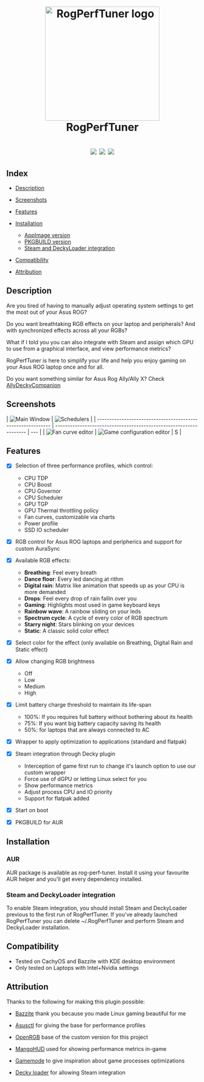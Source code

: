 <h1 align="center">
<img src="./resources/icons/icon.svg" alt="RogPerfTuner logo" width="300">
  <br>
  RogPerfTuner
  <br>  
  <p align="center">
    <a href="https://github.com/Emiliopg91/RogPerfTuner/releases"><img src="https://img.shields.io/github/downloads/Emiliopg91/RogPerfTuner/total" /></a>
    <a href="https://github.com/Emiliopg91/RogPerfTuner/actions/workflows/release.yml"><img src="https://github.com/Emiliopg91/RogPerfTuner/actions/workflows/release.yml/badge.svg" /></a>
    <a href="https://deepwiki.com/Emiliopg91/RogPerfTuner"><img src="https://deepwiki.com/badge.svg" /></a>
    <br>
  </p>
</h1>

## Index

- [Description](#description)

- [Screenshots](#screenshots)
- [Features](#features)

- [Installation](#installation)

  - [AppImage version](#appimage-version)
  - [PKGBUILD version](#pkgbuild-version)
  - [Steam and DeckyLoader integration](#steam-and-deckyloader-integration)

- [Compatibility](#compatibility)

- [Attribution](#attribution)

## Description

Are you tired of having to manually adjust operating system settings to get the most out of your Asus ROG?

Do you want breathtaking RGB effects on your laptop and peripherals? And with synchronized effects across all your RGBs?

What if I told you you can also integrate with Steam and assign which GPU to use from a graphical interface, and view performance metrics?

RogPerfTuner is here to simplify your life and help you enjoy gaming on your Asus ROG laptop once and for all.

Do you want something similar for Asus Rog Ally/Ally X? Check [AllyDeckyCompanion](https://github.com/Emiliopg91/AllyDeckyCompanion/)

## Screenshots

| ![Main Window](./resources/screenshots/main_window.png)     | ![Schedulers](./resources/screenshots/schedulers.png)              |
| ----------------------------------------------------------- | ------------------------------------------------------------------ | --- |
| ![Fan curve editor](./resources/screenshots/fan_editor.png) | ![Game configuration editor](./resources/screenshots/game_cfg.png) | S   |

## Features

- [x] Selection of three performance profiles, which control:

  - CPU TDP
  - CPU Boost
  - CPU Governor
  - CPU Scheduler
  - GPU TGP
  - GPU Thermal throttling policy
  - Fan curves, customizable via charts
  - Power profile
  - SSD IO scheduler

- [x] RGB control for Asus ROG laptops and peripherics and support for custom AuraSync

- [x] Available RGB effects:

  - **Breathing**: Feel every breath
  - **Dance floor**: Every led dancing at rithm
  - **Digital rain**: Matrix like animation that speeds up as your CPU is more demanded
  - **Drops**: Feel every drop of rain fallin over you
  - **Gaming**: Highlights most used in game keyboard keys
  - **Rainbow wave**: A rainbow sliding on your leds
  - **Spectrum cycle**: A cycle of every color of RGB spectrum
  - **Starry night**: Stars blinking on your devices
  - **Static**: A classic solid color effect

- [x] Select color for the effect (only available on Breathing, Digital Rain and Static effect)

- [x] Allow changing RGB brightness

  - Off
  - Low
  - Medium
  - High

- [x] Limit battery charge threshold to maintain its life-span

  - 100%: If you requires full battery without bothering about its health
  - 75%: If you want big battery capacity saving its health
  - 50%: for laptops that are always connected to AC

- [x] Wrapper to apply optimization to applications (standard and flatpak)

- [x] Steam integration through Decky plugin

  - Interception of game first run to change it's launch option to use our custom wrapper
  - Force use of dGPU or letting Linux select for you
  - Show performance metrics
  - Adjust process CPU and IO priority
  - Support for flatpak added

- [x] Start on boot

- [x] PKGBUILD for AUR

## Installation

### AUR

AUR package is available as rog-perf-tuner.
Install it using your favourite AUR helper and you'll get every dependency installed.

### Steam and DeckyLoader integration

To enable Steam integration, you should install Steam and DeckyLoader previous to the first run of RogPerfTuner. If you've already launched RogPerfTuner you can delete ~/.RogPerfTuner and perform Steam and DeckyLoader installation.

## Compatibility

- Tested on CachyOS and Bazzite with KDE desktop environment
- Only tested on Laptops with Intel+Nvidia settings

## Attribution

Thanks to the following for making this plugin possible:

- [Bazzite](https://github.com/ublue-os/bazzite/) thank you because you made Linux gaming beautiful for me

- [Asusctl](https://gitlab.com/asus-linux/asusctl/) for giving the base for performance profiles

- [OpenRGB](https://gitlab.com/CalcProgrammer1/OpenRGB/) base of the custom version for this project

- [MangoHUD](https://github.com/flightlessmango/MangoHud/) used for showing performance metrics in-game

- [Gamemode](https://github.com/FeralInteractive/gamemode/) to give inspiration about game processes optimizations

- [Decky loader](https://github.com/SteamDeckHomebrew/decky-loader/) for allowing Steam integration
